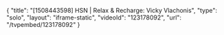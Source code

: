 {
    "title": "[1508443598] HSN | Relax & Recharge: Vicky Vlachonis",
    "type": "solo",
    "layout": "iframe-static",
    "videoId": "123178092",
    "url": "\/tvpembed\/123178092"
}